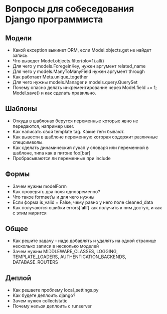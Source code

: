 # Вопросы для собеседования Django программиста

## Модели
- Какой exception выкинет ORM, если Model.objects.get не найдет запись
- Что выведет Model.objects.filter(olo=1).all()
- Для чего у models.ForegeinKey, нужен аргумент related_name
- Для чего у models.ManyToManyField нужен аргумент through
- Как работает Meta.unique_together
- Для чего нужны models.Manager и models.query.QuerySet
- Почему опасно делать инкрементирование через Model.field += 1; Model.save() и как сделать правильно.

## Шаблоны
- Откуда в шаблонах берутся переменные которые явно не передаются, например user.
- Как написать свой template tag. Какие теги бывают.
- Как вывести в шаблоне переменную которая содержит различные спецсимволы.
- Как сделать динамический лукап у словаря или переменной в шаблоне, типа как в питоне foo[bar]
- Пробрасываются ли переменные при include

## Формы
- Зачем нужны modelForm
- Как проверять два поля одновременно?
- Что такое formset’ы и для чего нужны
- Если форма is_valid = False, чему равно у него поле cleaned_data
- Как получаются ошибки errors[‘__all__’] как получить к ним доступ, и как с этим мирится

## Общее
- Как решите задачу - надо добавлять и удалять на одной странице несколько записи в несколько моделей
- Зачем нужны MIDDLEWARE_CLASSES, LOGGING, TEMPLATE_LOADERS, AUTHENTICATION_BACKENDS, DATABASE_ROUTERS

## Деплой
- Как решаете проблему local_settings.py
- Как будете деплоить django?
- Зачем нужен collectstatic
- Почему нельзя деплоить с runserver